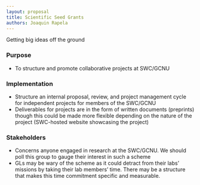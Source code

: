 ```yaml
---
layout: proposal
title: Scientific Seed Grants
authors: Joaquin Rapela
---
```


Getting big ideas off the ground

<!--end summary-->

### Purpose

- To structure and promote collaborative projects at SWC/GCNU


### Implementation

- Structure an internal proposal, review, and project management cycle for independent projects for members of the SWC/GCNU
- Deliverables for projects are in the form of written documents (preprints) though this could be made more flexible depending on the nature of the project (SWC-hosted website showcasing the project)


### Stakeholders

 - Concerns anyone engaged in research at the SWC/GCNU. We should poll this group to gauge their interest in such a scheme
 - GLs may be wary of the scheme as it could detract from their labs’ missions by taking their lab members’ time. There may be a structure that makes this time commitment specific and measurable.
